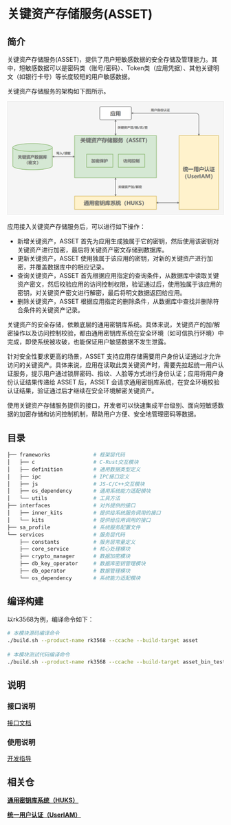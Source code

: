 # 关键资产存储服务(ASSET)

## 简介

关键资产存储服务(ASSET)，提供了用户短敏感数据的安全存储及管理能力。其中，短敏感数据可以是密码类（账号/密码）、Token类（应用凭据）、其他关键明文（如银行卡号）等长度较短的用户敏感数据。

关键资产存储服务的架构如下图所示。

![ASSET架构图](figures/asset-architecture.png)

应用接入关键资产存储服务后，可以进行如下操作：

- 新增关键资产，ASSET 首先为应用生成独属于它的密钥，然后使用该密钥对关键资产进行加密，最后将关键资产密文存储到数据库。
- 更新关键资产，ASSET 使用独属于该应用的密钥，对新的关键资产进行加密，并覆盖数据库中的相应记录。
- 查询关键资产，ASSET 首先根据应用指定的查询条件，从数据库中读取关键资产密文，然后校验应用的访问控制权限，验证通过后，使用独属于该应用的密钥，对关键资产密文进行解密，最后将明文数据返回给应用。
- 删除关键资产，ASSET 根据应用指定的删除条件，从数据库中查找并删除符合条件的关键资产记录。

关键资产的安全存储，依赖底层的通用密钥库系统。具体来说，关键资产的加/解密操作以及访问控制校验，都由通用密钥库系统在安全环境（如可信执行环境）中完成，即使系统被攻破，也能保证用户敏感数据不发生泄露。

针对安全性要求更高的场景，ASSET 支持应用存储需要用户身份认证通过才允许访问的关键资产。具体来说，应用在读取此类关键资产时，需要先拉起统一用户认证服务，提示用户通过锁屏密码、指纹、人脸等方式进行身份认证；应用将用户身份认证结果传递给 ASSET 后，ASSET 会请求通用密钥库系统，在安全环境校验认证结果，验证通过后才继续在安全环境解密关键资产。

使用关键资产存储服务提供的接口，开发者可以快速集成平台级别、面向短敏感数据的加密存储和访问控制机制，帮助用户方便、安全地管理密码等数据。

## 目录

```bash
├── frameworks              # 框架层代码
│   ├── c                   # C-Rust交互模块
│   ├── definition          # 通用数据类型定义
│   ├── ipc                 # IPC接口定义
│   ├── js                  # JS-C/C++交互模块
│   ├── os_dependency       # 通用系统能力适配模块
│   └── utils               # 工具方法
├── interfaces              # 对外提供的接口
│   ├── inner_kits          # 提供给系统服务调用的接口
│   └── kits                # 提供给应用调用的接口
├── sa_profile              # 系统服务配置文件
└── services                # 服务层代码
    ├── constants           # 服务层常量定义
    ├── core_service        # 核心处理模块
    ├── crypto_manager      # 数据加密模块
    ├── db_key_operator     # 数据库密钥管理模块
    ├── db_operator         # 数据管理模块
    └── os_dependency       # 系统能力适配模块
```

## 编译构建

以rk3568为例，编译命令如下：

```bash
# 本模块源码编译命令
./build.sh --product-name rk3568 --ccache --build-target asset

# 本模块测试代码编译命令
./build.sh --product-name rk3568 --ccache --build-target asset_bin_test
```

## 说明
### 接口说明

[接口文档](https://gitcode.com/openharmony/docs/blob/master/zh-cn/application-dev/reference/apis-asset-store-kit/Readme-CN.md)

### 使用说明

[开发指导](https://gitcode.com/openharmony/docs/blob/master/zh-cn/application-dev/security/AssetStoreKit/Readme-CN.md)

## 相关仓
**[通用密钥库系统（HUKS）](https://gitcode.com/openharmony/security_huks)**

**[统一用户认证（UserIAM）](https://gitcode.com/openharmony/useriam_user_auth_framework)**